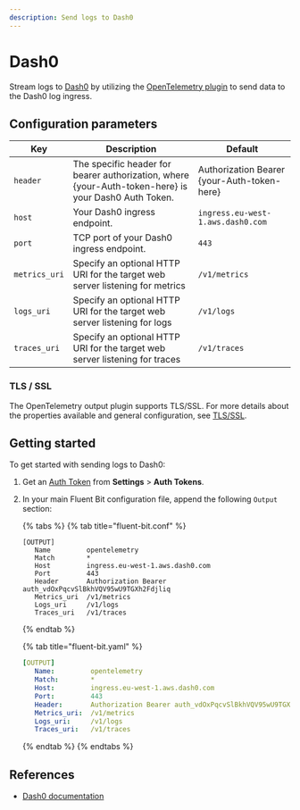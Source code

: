 ```yaml
---
description: Send logs to Dash0
---
```


# Dash0

Stream logs to [Dash0](https://www.dash0.com) by utilizing the [OpenTelemetry plugin](opentelemetry.md) to send data to the Dash0 log ingress.

## Configuration parameters

| Key                        | Description | Default |
| -------------------------- | ----------- | ------- |
| `header`                   | The specific header for bearer authorization, where {your-Auth-token-here} is your Dash0 Auth Token. | Authorization Bearer {your-Auth-token-here} |
| `host`                     | Your Dash0 ingress endpoint. | `ingress.eu-west-1.aws.dash0.com` |
| `port`                     | TCP port of your Dash0 ingress endpoint. | `443` |
| `metrics_uri`              | Specify an optional HTTP URI for the target web server listening for metrics | `/v1/metrics` |
| `logs_uri`                 | Specify an optional HTTP URI for the target web server listening for logs | `/v1/logs` |
| `traces_uri`               | Specify an optional HTTP URI for the target web server listening for traces | `/v1/traces`  |

### TLS / SSL

The OpenTelemetry output plugin supports TLS/SSL.
For more details about the properties available and general configuration, see [TLS/SSL](../../administration/transport-security.md).

## Getting started

To get started with sending logs to Dash0:

1. Get an [Auth Token](https://www.dash0.com/documentation/dash0/key-concepts/auth-tokens) from **Settings** > **Auth Tokens**.
1. In your main Fluent Bit configuration file, append the following `Output` section:

   {% tabs %}
   {% tab title="fluent-bit.conf" %}
   ```text
   [OUTPUT]
      Name         opentelemetry
      Match        *
      Host         ingress.eu-west-1.aws.dash0.com
      Port         443
      Header       Authorization Bearer auth_vdOxPqcvSlBkhVQV95wU9TGXh2Fdjliq
      Metrics_uri  /v1/metrics
      Logs_uri     /v1/logs
      Traces_uri   /v1/traces
   ```
   {% endtab %}

   {% tab title="fluent-bit.yaml" %}
   ```yaml
   [OUTPUT]
      Name:         opentelemetry
      Match:        *
      Host:         ingress.eu-west-1.aws.dash0.com
      Port:         443
      Header:       Authorization Bearer auth_vdOxPqcvSlBkhVQV95wU9TGXh2Fdjliq
      Metrics_uri:  /v1/metrics
      Logs_uri:     /v1/logs
      Traces_uri:   /v1/traces
   ```
   {% endtab %}
   {% endtabs %}

## References

- [Dash0 documentation](https://www.dash0.com/documentation/dash0)